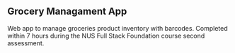 ## Grocery Managament App 
Web app to manage groceries product inventory with barcodes. Completed within 7 hours during the NUS Full Stack Foundation course second assessment.
